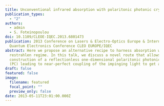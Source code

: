 ```yaml
---
title: Unconventional infrared absorption with polaritonic photonic crystals
publication_types:
  - "2"
authors:
  - admin
  - S. Foteinopoulou
doi: 10.1109/CLEOE-IQEC.2013.6801473
publication: 2013 Conference on Lasers & Electro-Optics Europe & International
  Quantum Electronics Conference CLEO EUROPE/IQEC
abstract: Here we propose an alternative recipe to harness absorption within the
  restrahlen regime. In this talk, we discuss a novel route that allows
  construction of a reflectionless one-dimensional polaritonic photonic crystal
  (PC) leading to near-perfect coupling of the impinging light to get absorbed.
draft: false
featured: false
image:
  filename: featured
  focal_point: ""
  preview_only: false
date: 2013-05-11T23:01:00.000Z
---
```

